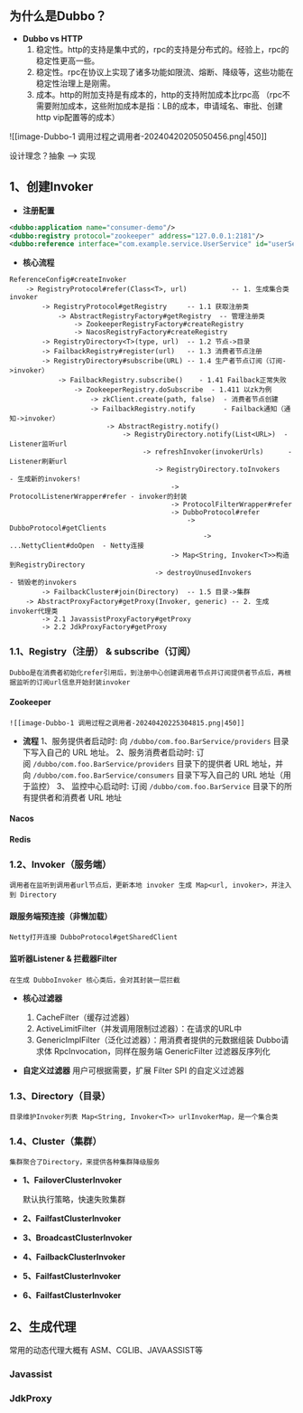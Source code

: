 
## 为什么是Dubbo？

 - **Dubbo vs  HTTP**
	1.  稳定性。http的支持是集中式的，rpc的支持是分布式的。经验上，rpc的稳定性更高一些。
	2.  稳定性。rpc在协议上实现了诸多功能如限流、熔断、降级等，这些功能在稳定性治理上是刚需。
	3.  成本。http的附加支持是有成本的，http的支持附加成本比rpc高 （rpc不需要附加成本，这些附加成本是指：LB的成本，申请域名、审批、创建http vip配置等的成本）



![[image-Dubbo-1 调用过程之调用者-20240420205050456.png|450]]


设计理念？抽象 --> 实现

## 1、创建Invoker

-  **注册配置**

```xml
<dubbo:application name="consumer-demo"/>
<dubbo:registry protocol="zookeeper" address="127.0.0.1:2181"/>
<dubbo:reference interface="com.example.service.UserService" id="userService" check="false" url="dubbo://userService.provider-demo"/>
```


-  **核心流程**

```text
ReferenceConfig#createInvoker
	-> RegistryProtocol#refer(Class<T>, url)           -- 1. 生成集合类invoker
		-> RegistryProtocol#getRegistry     -- 1.1 获取注册类
			-> AbstractRegistryFactory#getRegistry  -- 管理注册类
				-> ZookeeperRegistryFactory#createRegistry 
				-> NacosRegistryFactory#createRegistry
		-> RegistryDirectory<T>(type, url)  -- 1.2 节点->目录
		-> FailbackRegistry#register(url)   -- 1.3 消费者节点注册
		-> RegistryDirectory#subscribe(URL) -- 1.4 生产者节点订阅（订阅->invoker）
		    -> FailbackRegistry.subscribe()    - 1.41 Failback正常失败
				-> ZookeeperRegistry.doSubscribe  - 1.411 以zk为例
				    -> zkClient.create(path, false)  - 消费者节点创建
				    -> FailbackRegistry.notify       - Failback通知（通知->invoker）
					    -> AbstractRegistry.notify()  
					        -> RegistryDirectory.notify(List<URL>)  - Listener监听url
						         -> refreshInvoker(invokerUrls)      - Listener刷新url    
						            -> RegistryDirectory.toInvokers   - 生成新的invokers!  
							            -> ProtocolListenerWrapper#refer - invoker的封装
							            -> ProtocolFilterWrapper#refer
							            -> DubboProtocol#refer
								            -> DubboProtocol#getClients
										        -> ...NettyClient#doOpen  - Netty连接
										-> Map<String, Invoker<T>>构造到RegistryDirectory
						            -> destroyUnusedInvokers             - 销毁老的invokers
		-> FailbackCluster#join(Directory)  -- 1.5 目录->集群
	-> AbstractProxyFactory#getProxy(Invoker, generic) -- 2. 生成invoker代理类
		-> 2.1 JavassistProxyFactory#getProxy
		-> 2.2 JdkProxyFactory#getProxy
```


### 1.1、Registry（注册） & subscribe（订阅）

	Dubbo是在消费者初始化refer引用后，到注册中心创建调用者节点并订阅提供者节点后，再根据监听的订阅url信息开始封装invoker

#### Zookeeper

	![[image-Dubbo-1 调用过程之调用者-20240420225304815.png|450]]

-  **流程**
	1、服务提供者启动时:  向 `/dubbo/com.foo.BarService/providers` 目录下写入自己的 URL 地址。
	2、服务消费者启动时:  订阅 `/dubbo/com.foo.BarService/providers` 目录下的提供者 URL 地址，并向 `/dubbo/com.foo.BarService/consumers` 目录下写入自己的 URL 地址（用于监控）
	3、 监控中心启动时: 订阅 `/dubbo/com.foo.BarService` 目录下的所有提供者和消费者 URL 地址

#### Nacos

#### Redis


### 1.2、Invoker（服务端）

	调用者在监听到调用者url节点后，更新本地 invoker 生成 Map<url, invoker>，并注入到 Directory

#### 跟服务端预连接（非懒加载）

	Netty打开连接 DubboProtocol#getSharedClient

#### 监听器Listener & 拦截器Filter

	在生成 DubboInvoker 核心类后，会对其封装一层拦截

- **核心过滤器**

	1.  CacheFilter（缓存过滤器）
	2.  ActiveLimitFilter（并发调用限制过滤器）：在请求的URL中
	3.  GenericImplFilter（泛化过滤器）：用消费者提供的元数据组装 Dubbo请求体 RpcInvocation，同样在服务端 GenericFilter 过滤器反序列化


-  **自定义过滤器**
	用户可根据需要，扩展 Filter SPI 的自定义过滤器

### 1.3、Directory（目录）

	目录维护Invoker列表 Map<String, Invoker<T>> urlInvokerMap，是一个集合类

### 1.4、Cluster（集群）

	集群聚合了Directory，来提供各种集群降级服务

-  **1、FailoverClusterInvoker** 

	默认执行策略，快速失败集群


-  **2、FailfastClusterInvoker** 

-  **3、BroadcastClusterInvoker** 

-  **4、FailbackClusterInvoker** 

-  **5、FailfastClusterInvoker** 

-  **6、FailfastClusterInvoker** 

## 2、生成代理
常用的动态代理大概有 ASM、CGLIB、JAVAASSIST等

###  Javassist


### JdkProxy





